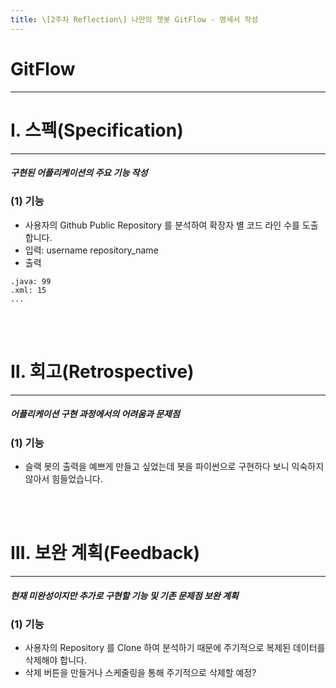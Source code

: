 ```yaml
---
title: \[2주차 Reflection\] 나만의 챗봇 GitFlow - 명세서 작성 
---
```


# GitFlow
---
# Ⅰ. 스펙(Specification)
---
##### 구현된 어플리케이션의 주요 기능 작성
### (1) 기능
* 사용자의 Github Public Repository 를 분석하여 확장자 별 코드 라인 수를 도출합니다.
* 입력: username repository_name
* 출력
```
.java: 99
.xml: 15
...
```
<br>
<br>

# Ⅱ. 회고(Retrospective)
---
##### 어플리케이션 구현 과정에서의 어려움과 문제점
### (1) 기능
* 슬랙 봇의 출력을 예쁘게 만들고 싶었는데 봇을 파이썬으로 구현하다 보니 익숙하지 않아서 힘들었습니다.
<br>
<br>

# Ⅲ. 보완 계획(Feedback)
---
##### 현재 미완성이지만 추가로 구현할 기능 및 기존 문제점 보완 계획
### (1) 기능
* 사용자의 Repository 를 Clone 하여 분석하기 때문에 주기적으로 복제된 데이터를 삭제해야 합니다.
* 삭제 버튼을 만들거나 스케줄링을 통해 주기적으로 삭제할 예정?
